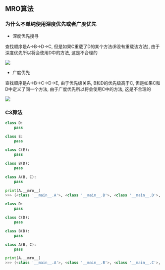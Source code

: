 ## MRO算法
### 为什么不单纯使用深度优先或者广度优先
- 深度优先搜寻

查找顺序是A->B->D->C, 但是如果C重载了D的某个方法(B没有重载该方法), 由于深度优先所以将会使用D中的方法, 这是不合理的

![](http://qiniu.rearib.top/FoNwbOtk2Lb9gNBfQMbTk3SQYP8G)

- 广度优先

查找顺序是A->B->C->D->E, 由于优先级关系, B和D的优先级高于C, 但是如果C和D中定义了同一个方法, 由于广度优先所以将会使用C中的方法, 这是不合理的

![](http://qiniu.rearib.top/Fg5VSJjYJjJRJrVawHIfj8PoawGm)

### C3算法
```python
class D:
    pass

class E:
    pass

class C(E):
    pass

class B(D):
    pass

class A(B, C):
    pass

print(A.__mro__)
>>> (<class '__main__.A'>, <class '__main__.B'>, <class '__main__.D'>, <class '__main__.C'>, <class '__main__.E'>, <class 'object'>)
```
```python
class D:
    pass

class C(D):
    pass

class B(D):
    pass

class A(B, C):
    pass

print(A.__mro__)
>>> (<class '__main__.A'>, <class '__main__.B'>, <class '__main__.C'>, <class '__main__.D'>, <class 'object'>)

```


